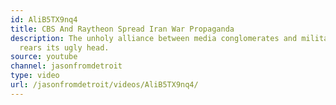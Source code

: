 ```yaml
---
id: AliB5TX9nq4
title: CBS And Raytheon Spread Iran War Propaganda
description: The unholy alliance between media conglomerates and military contractors
  rears its ugly head.
source: youtube
channel: jasonfromdetroit
type: video
url: /jasonfromdetroit/videos/AliB5TX9nq4/
---
```

